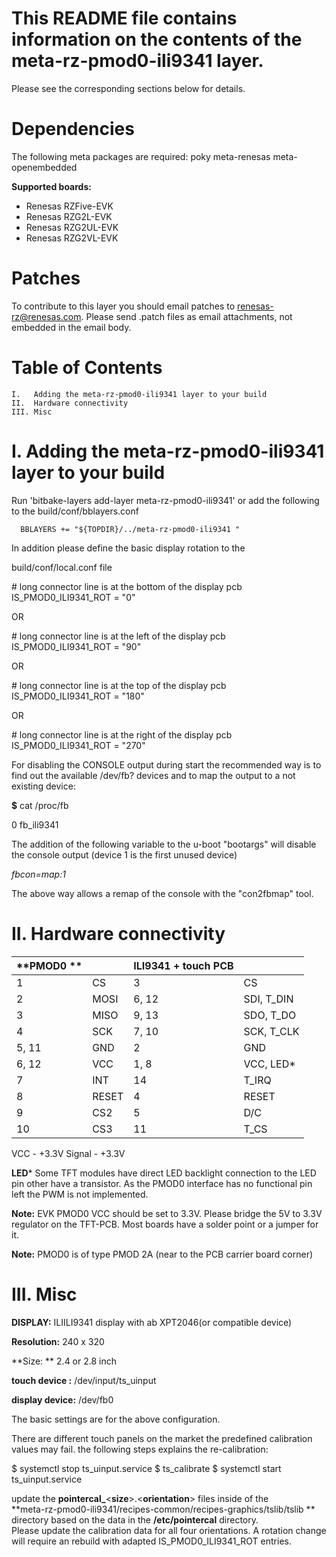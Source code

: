 # This README file contains information on the contents of the meta-rz-pmod0-ili9341 layer.

Please see the corresponding sections below for details.

Dependencies
============

The following meta packages are required:
poky
meta-renesas
meta-openembedded

**Supported boards:**

   *    Renesas RZFive-EVK
   *    Renesas RZG2L-EVK
   *    Renesas RZG2UL-EVK
   *    Renesas RZG2VL-EVK

Patches
=======

To contribute to this layer you should email patches to renesas-rz@renesas.com.
Please send .patch files as email attachments, not embedded in the email body.

Table of Contents
=================

    I.   Adding the meta-rz-pmod0-ili9341 layer to your build
    II.  Hardware connectivity
    III. Misc

I. Adding the meta-rz-pmod0-ili9341 layer to your build
=================================================

Run 'bitbake-layers add-layer meta-rz-pmod0-ili9341'
or add the following to the build/conf/bblayers.conf


      BBLAYERS += "${TOPDIR}/../meta-rz-pmod0-ili9341 "

In addition please define the basic display rotation to the

build/conf/local.conf file


\# long connector line is at the bottom of the display pcb
IS_PMOD0_ILI9341_ROT = "0"

OR

\# long connector line is at the left of the display pcb
IS_PMOD0_ILI9341_ROT = "90"

OR

\# long connector line is at the top of the display pcb
IS_PMOD0_ILI9341_ROT = "180"

OR

\# long connector line is at the right of the display pcb
IS_PMOD0_ILI9341_ROT = "270"


For disabling the CONSOLE output during start the recommended way is to
find out the available /dev/fb? devices and to map the output to a not existing device:

**$** cat /proc/fb

0 fb_ili9341

The addition of the following variable to the u-boot "bootargs" will disable
the console output
(device 1 is the first unused device)

*fbcon=map:1*

The above way allows a remap of the console with the "con2fbmap" tool.

 II. Hardware connectivity
========

| **PMOD0 ** |       |  **ILI9341 + touch PCB**|           |
|------------|-------|-------------------------|-----------|
|   1        |  CS   | 3                       | CS        |
|   2        |  MOSI | 6, 12                   | SDI, T_DIN|
|   3        |  MISO | 9, 13                   | SDO, T_DO |
|   4        |  SCK  | 7, 10                   | SCK, T_CLK|
|   5, 11    |  GND  | 2                       | GND       |
|   6, 12    |  VCC  | 1, 8                    | VCC, LED* |
|   7        |  INT  | 14                      | T_IRQ     |
|   8        |  RESET| 4                       | RESET     |
|   9        |  CS2  | 5                       | D/C       |
|   10       |  CS3  | 11                      | T_CS      |

VCC    - +3.3V
Signal - +3.3V

**LED***
Some TFT modules have direct LED backlight connection to the LED pin other have a
transistor. As the PMOD0 interface has no functional pin left the PWM is not
implemented.

**Note:**
EVK PMOD0 VCC should be set to 3.3V.
Please bridge the 5V to 3.3V regulator on the TFT-PCB.
Most boards have a solder point or a jumper for it.

**Note:**
PMOD0 is of type PMOD 2A (near to the PCB carrier board corner)

III. Misc
========

**DISPLAY:**    ILIILI9341 display with ab XPT2046(or compatible device)

**Resolution:** 240 x 320

**Size: **      2.4 or 2.8 inch

**touch device  :** /dev/input/ts_uinput

**display device:** /dev/fb0

The basic settings are for the above configuration.

There are different touch panels on the market the predefined
calibration values may fail. the following steps explains the re-calibration:

$ systemctl stop ts_uinput.service
$ ts_calibrate
$ systemctl start ts_uinput.service

update the **pointercal_**<**size**>.<**orientation**> files inside of the   
**meta-rz-pmod0-ili9341/recipes-common/recipes-graphics/tslib/tslib **   
directory based on the data in the **/etc/pointercal** directory.  
Please update the calibration data for all four orientations. A rotation change  
will require an rebuild with adapted IS_PMOD0_ILI9341_ROT entries.

